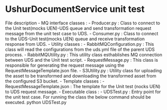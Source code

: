 # UshurDocumentService unit test
File description
	- MQ interface classes : 
		- Producer.py : Class to connect to the Unit test(mocks UEN)-UDS queue and send 			   transformation request message from the unit test case to UDS.
		- Consumer.py : Class to connect to the UDS-Unit test(mocks UEN) queue and receive 				  transformation response from UDS.
	- Utility classes : 
		- RabbitMQConfiguration.py : This class will read the configurations from the uds.yml file 				  of the parent UDS process.
		- RabbitMQUtility.py : This utility class esthablishes MQ connection between UDS and the 				Unit test script.
		- RequestMessage.py : This class is responsible for generating the request message using the 				RequestMessageTemplate.json file.
		- S3Utility.py : Utility class for uploading the asset to be transformed and downloading the 				transformed asset from the configured S3 bucket.
	- Template classes : 
		- RequestMessageTemplate.json : The template for the Unit test (nocks UEN) to UDS request 				 message.
	- Executable class : 
		- UDSTest.py : Entry point for the unit test case. For running the class the below command 				 should be executed.
					   python UDSTest.py
	